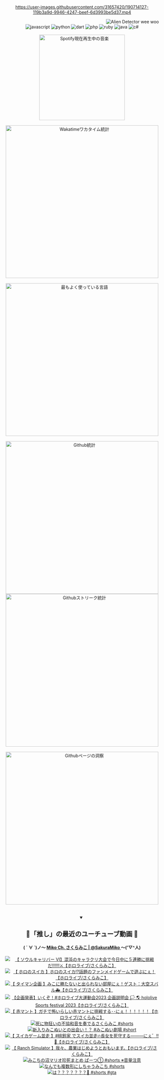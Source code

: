 <!-- START: HERO IMAGE GIF ////////// ////////// ////////// -->
<!-- <img src="@/../assets/img/gaming/ghost-of-tsushima.gif" width="100%"  alt="nellyXinwei's Hero Gif Image"/> -->
<!-- END: HERO IMAGE GIF ////////// ////////// ////////// -->

<div align="center" >  
  
<!-- START:ワンピース 第1015話「ルフィはRED ROCを使う」 -->
<https://user-images.githubusercontent.com/31657420/190714127-119b3a9d-9946-4247-beef-6d3993be5d37.mp4>
<!-- END:ワンピース 第1015話「ルフィはRED ROCを使う」 -->

<!-- START:VISITOR COUNTER -->
<div width="100%" align="right">
<img src="https://komarev.com/ghpvc/?username=nellyXinwei&label=🛸&color=grey&style=for-the-badge&labelcolor=ffffff" alt="Alien Detector wee woo"/>
</div>
<!-- END:VISITOR COUNTER -->

<!-- START: PROGRAMMING LANGUAGES -->
<!-- 色彩 Color Scheme:
#961E3A, #8A0D42, #5A0640, #4F265E, #2B355A, #3E759B, #CC4246,
#BB2649, #AD1052, #700750, #633075, #364270, #4E92C2, #FF5357
Sauce: https://www.webcreatorbox.com/inspiration/pantone-2023
-->

<img src="https://img.shields.io/badge/javascript%20-%23BB2649.svg?&style=for-the-badge&logo=javascript&logoColor=white&labelColor=961E3A" alt="javascript"/>
<img src="https://img.shields.io/badge/python%20-%23AD1052.svg?&style=for-the-badge&logo=python&logoColor=white&labelColor=8A0D42" alt="python" />
<img src="https://img.shields.io/badge/dart%20-%23700750.svg?&style=for-the-badge&logo=dart&logoColor=white&labelColor=5A0640" alt="dart"/>
<img src="https://img.shields.io/badge/php%20-%23633075.svg?&style=for-the-badge&logo=php&logoColor=white&labelColor=4F265E" alt="php"/>
<img src="https://img.shields.io/badge/ruby%20-%23364270.svg?&style=for-the-badge&logo=ruby&logoColor=white&labelColor=2B355A" alt="ruby"/>
<img src="https://img.shields.io/badge/java%20-%234E92C2.svg?&style=for-the-badge&logo=openjdk&logoColor=white&labelColor=3E759B" alt="java"/>
<img src="https://img.shields.io/badge/c%23-%23FF5357.svg?style=for-the-badge&logo=c-sharp&logoColor=white&labelColor=CC4246" alt="c#"/>  
<!-- END: PROGRAMMING LANGUAGES -->

<br>
<br>

<!-- START: MUSIC STATUS -->
  <!-- <a href="https://newojima-gsrs-20220114.vercel.app/api/now-playing?open">
    <img src="https://newojima-gsrs-20220114.vercel.app/api/now-playing" alt="Spotify現在再生中の音楽">
  </a> -->
  <img src="https://newojima-grss-20230114.vercel.app/api/spotify?border_color=transparent" alt="Spotify現在再生中の音楽" width="280px">
<!-- END: MUSIC STATUS -->

<br>
<br>

<!-- START: GITHUB STATUS -->
<!-- 色彩 Color Scheme:  #BB2649, #AD1052, #700750, #633075 -->
<img align="center" src="https://newojima-grs-20230109.vercel.app/api/wakatime?username=newojima&layout=compact&langs_count=10&locale=ja&hide_title=false&title_color=fff&hide_border=true&text_color=fff&bg_color=BB2649,BB2649,633075,633075&hide=other,css,html,bash,xml,git%20config,makefile,properties,yaml,markdown,text,json,jsx" alt="Wakatimeワカタイム統計" width="500px"/>

<br>
<br>

<!-- 色彩 Color Scheme:  #633075, #364270, #4E92C2 -->
  <img align="center" src="https://newojima-grs-20230109.vercel.app/api/top-langs?username=newojima&layout=compact&text_color=fff&icon_color=fff&hide_border=true&&locale=ja&hide_title=false&title_color=fff&include_all_commits=true&card_width=445&langs_count=11&hide=c%23,powershell,shaderlab,hlsl,makefile,jupyter%20notebook,python,html,css,shell,batchfile,less,liquid,hack,scss&bg_color=4F265E,633075,4E92C2" alt="最もよく使っている言語" width="500px"/>

<br>
<br>

<!-- 色彩 Color Scheme:  #4E92C2, #FF5357 -->
  <img align="center" src="https://newojima-grs-20230109.vercel.app/api?username=newojima&rank_icon=github&show_icons=true&&locale=ja&title_color=fff&text_color=fff&icon_color=fff&hide_border=true&hide_title=false&count_private=true&include_all_commits=true&card_width=495&disable_animations=true&bg_color=4E92C2,4E92C2,FF5357" alt="Github統計" width="500px"/>

<br>

<img align="center" src="https://streak-stats.demolab.com?user=newojima&theme=dark&hide_border=true&locale=ja&ring=BB2649&stroke=222222&background=151515&sideLabels=BB2649&currStreakLabel=ffffff&border=BB2649&fire=FF5357&currStreakNum=ffffff&sideNums=FF5357&dates=ffffff" alt="Githubストリーク統計" width="500px"/>

<br>
<br>

  <img align="center" width="500px" src="@/../assets/img/page-insights.svg" alt="Githubページの洞察"/>
  
</div>
<!-- END: GITHUB STATUS -->

<br>
<br>

<div align="center">
<details open>
  <summary>

  </summary>

  <h2 align="center">🌸「推し」の最近のユーチューブ動画 🌸</h2>
  <h4>
  ( ´ ∀ `)ノ～ 
  <a href="https://www.youtube.com/@SakuraMiko">Miko Ch. さくらみこ | @SakuraMiko
  </a>
   ～('▽^人)
  </h4>

  <!-- BEGIN YOUTUBE-CARDS -->
<a href="https://www.youtube.com/watch?v=eZ4-u7wxrTc"><img src="https://ytcards.demolab.com/?id=eZ4-u7wxrTc&title=%E3%80%90+%E3%82%BD%E3%82%A6%E3%83%AB%E3%82%AD%E3%83%A3%E3%83%AA%E3%83%90%E3%83%BC+%E2%85%A5%E3%80%91%E6%B7%B7%E6%B2%8C%E3%81%AE%E3%82%AD%E3%83%A3%E3%83%A9%E3%82%AF%E3%83%AA%E5%A4%A7%E4%BC%9A%E3%81%A7%E4%BB%8A%E6%97%A5%E4%B8%AD%E3%81%AB%EF%BC%95%E9%80%A3%E5%8B%9D%E3%81%AB%E6%8C%91%E6%88%A6%E3%81%A0%21%21%21%21%21%21%E2%9A%94%E3%80%90%E3%83%9B%E3%83%AD%E3%83%A9%E3%82%A4%E3%83%96%2F%E3%81%95%E3%81%8F%E3%82%89%E3%81%BF%E3%81%93%E3%80%91&lang=ja&timestamp=1697644877&background_color=%230d1117&title_color=%23ffffff&stats_color=%23dedede&max_title_lines=1&width=187&border_radius=5&duration=13483" alt="【 ソウルキャリバー Ⅵ】混沌のキャラクリ大会で今日中に５連勝に挑戦だ!!!!!!⚔【ホロライブ/さくらみこ】" title="【 ソウルキャリバー Ⅵ】混沌のキャラクリ大会で今日中に５連勝に挑戦だ!!!!!!⚔【ホロライブ/さくらみこ】"></a>
<a href="https://www.youtube.com/watch?v=-F7JfQpHIN4"><img src="https://ytcards.demolab.com/?id=-F7JfQpHIN4&title=%E3%80%90+%E3%83%9B%E3%83%AD%E3%81%AE%E3%82%B9%E3%82%A4%E3%82%AB+%E3%80%91%E3%83%9B%E3%83%AD%E3%81%AE%E3%82%B9%E3%82%A4%E3%82%AB%E2%81%89%E8%A9%B1%E9%A1%8C%E3%81%AE%E3%83%95%E3%82%A1%E3%83%B3%E3%83%A1%E3%82%A4%E3%83%89%E3%82%B2%E3%83%BC%E3%83%A0%E3%81%A7%E9%81%8A%E3%81%B6%E3%81%AB%E3%81%87%EF%BC%81%E3%80%90%E3%83%9B%E3%83%AD%E3%83%A9%E3%82%A4%E3%83%96%2F%E3%81%95%E3%81%8F%E3%82%89%E3%81%BF%E3%81%93%E3%80%91&lang=ja&timestamp=1697558000&background_color=%230d1117&title_color=%23ffffff&stats_color=%23dedede&max_title_lines=1&width=187&border_radius=5&duration=16273" alt="【 ホロのスイカ 】ホロのスイカ⁉話題のファンメイドゲームで遊ぶにぇ！【ホロライブ/さくらみこ】" title="【 ホロのスイカ 】ホロのスイカ⁉話題のファンメイドゲームで遊ぶにぇ！【ホロライブ/さくらみこ】"></a>
<a href="https://www.youtube.com/watch?v=eTKaQTXTJbA"><img src="https://ytcards.demolab.com/?id=eTKaQTXTJbA&title=%E3%80%90+%E3%82%BF%E3%82%A4%E3%83%9E%E3%83%B3%E4%BC%81%E7%94%BB+%E3%80%91%E3%81%BF%E3%81%93%E3%81%AB%E5%8B%9D%E3%81%9F%E3%81%AA%E3%81%84%E3%81%A8%E5%87%BA%E3%82%89%E3%82%8C%E3%81%AA%E3%81%84%E9%83%A8%E5%B1%8B%E3%81%AB%E3%81%87%EF%BC%81%E3%82%B2%E3%82%B9%E3%83%88%EF%BC%9A%E5%A4%A7%E7%A9%BA%E3%82%B9%E3%83%90%E3%83%AB%F0%9F%9A%91%E3%80%90%E3%83%9B%E3%83%AD%E3%83%A9%E3%82%A4%E3%83%96%2F%E3%81%95%E3%81%8F%E3%82%89%E3%81%BF%E3%81%93%E3%80%91&lang=ja&timestamp=1697462155&background_color=%230d1117&title_color=%23ffffff&stats_color=%23dedede&max_title_lines=1&width=187&border_radius=5&duration=3863" alt="【 タイマン企画 】みこに勝たないと出られない部屋にぇ！ゲスト：大空スバル🚑【ホロライブ/さくらみこ】" title="【 タイマン企画 】みこに勝たないと出られない部屋にぇ！ゲスト：大空スバル🚑【ホロライブ/さくらみこ】"></a>
<a href="https://www.youtube.com/watch?v=Mm1m0E-yqe4"><img src="https://ytcards.demolab.com/?id=Mm1m0E-yqe4&title=%E3%80%90%E4%BC%81%E7%94%BB%E7%99%BA%E8%A1%A8%E3%80%91%E3%81%84%E3%81%8F%E3%81%9E%EF%BC%81%23%E3%83%9B%E3%83%AD%E3%83%A9%E3%82%A4%E3%83%96%E5%A4%A7%E9%81%8B%E5%8B%95%E4%BC%9A2023+%E4%BC%81%E7%94%BB%E8%AA%AC%E6%98%8E%E4%BC%9A+%F0%9F%8F%B3+%F0%9F%8C%8E+hololive+Sports+festival+2023%E3%80%90%E3%83%9B%E3%83%AD%E3%83%A9%E3%82%A4%E3%83%96%2F%E3%81%95%E3%81%8F%E3%82%89%E3%81%BF%E3%81%93%E3%80%91&lang=ja&timestamp=1697371803&background_color=%230d1117&title_color=%23ffffff&stats_color=%23dedede&max_title_lines=1&width=187&border_radius=5&duration=3725" alt="【企画発表】いくぞ！#ホロライブ大運動会2023 企画説明会 🏳 🌎 hololive Sports festival 2023【ホロライブ/さくらみこ】" title="【企画発表】いくぞ！#ホロライブ大運動会2023 企画説明会 🏳 🌎 hololive Sports festival 2023【ホロライブ/さくらみこ】"></a>
<a href="https://www.youtube.com/watch?v=knbqgWAAweI"><img src="https://ytcards.demolab.com/?id=knbqgWAAweI&title=%E3%80%90+%E8%B5%A4%E3%83%9E%E3%83%B3%E3%83%88+%E3%80%91%E3%82%AC%E3%83%81%E3%81%A7%E6%80%96%E3%81%84%E3%82%89%E3%81%97%E3%81%84%E8%B5%A4%E3%83%9E%E3%83%B3%E3%83%88%E3%81%AB%E6%8C%91%E6%88%A6%E3%81%99%E3%82%8B%EF%BD%A5%EF%BD%A5%E3%81%AB%E3%81%87%EF%BC%81%EF%BC%81%EF%BC%81%EF%BC%81%EF%BC%81%EF%BC%81%E3%80%90%E3%83%9B%E3%83%AD%E3%83%A9%E3%82%A4%E3%83%96%2F%E3%81%95%E3%81%8F%E3%82%89%E3%81%BF%E3%81%93%E3%80%91&lang=ja&timestamp=1697292808&background_color=%230d1117&title_color=%23ffffff&stats_color=%23dedede&max_title_lines=1&width=187&border_radius=5&duration=6562" alt="【 赤マント 】ガチで怖いらしい赤マントに挑戦する･･にぇ！！！！！！【ホロライブ/さくらみこ】" title="【 赤マント 】ガチで怖いらしい赤マントに挑戦する･･にぇ！！！！！！【ホロライブ/さくらみこ】"></a>
<a href="https://www.youtube.com/watch?v=AqI5aG6eJSE"><img src="https://ytcards.demolab.com/?id=AqI5aG6eJSE&title=%E6%AD%BB%E3%81%AB%E7%89%A9%E7%8B%82%E3%81%84%E3%81%AE%E4%B8%8D%E5%8D%94%E5%92%8C%E9%9F%B3%E3%82%92%E5%A5%8F%E3%81%A7%E3%82%8B%E3%81%95%E3%81%8F%E3%82%89%E3%81%BF%E3%81%93+%23shorts&lang=ja&timestamp=1697278904&background_color=%230d1117&title_color=%23ffffff&stats_color=%23dedede&max_title_lines=1&width=187&border_radius=5&duration=59" alt="死に物狂いの不協和音を奏でるさくらみこ #shorts" title="死に物狂いの不協和音を奏でるさくらみこ #shorts"></a>
<a href="https://www.youtube.com/watch?v=d7PGIS7kSLE"><img src="https://ytcards.demolab.com/?id=d7PGIS7kSLE&title=%E6%96%B0%E5%85%A5%E3%82%8A%E3%81%BF%E3%81%93%E3%81%AC%E3%81%84%E3%81%A8%E3%81%AE%E5%87%BA%E4%BC%9A%E3%81%84%EF%BC%81%EF%BC%9F+%23%E3%81%BF%E3%81%93%E3%81%AC%E3%81%84%E5%8A%87%E5%A0%B4+%23short&lang=ja&timestamp=1697184014&background_color=%230d1117&title_color=%23ffffff&stats_color=%23dedede&max_title_lines=1&width=187&border_radius=5&duration=28" alt="新入りみこぬいとの出会い！？ #みこぬい劇場 #short" title="新入りみこぬいとの出会い！？ #みこぬい劇場 #short"></a>
<a href="https://www.youtube.com/watch?v=Ydm9WBu5bDI"><img src="https://ytcards.demolab.com/?id=Ydm9WBu5bDI&title=%E3%80%90+%E3%82%B9%E3%82%A4%E3%82%AB%E3%82%B2%E3%83%BC%E3%83%A0%E4%B8%A6%E8%B5%B0+%E3%80%91%23%E6%A1%83%E9%88%B4%E5%AE%B6+%E3%81%A7%E3%82%B9%E3%82%A4%E3%82%AB%E4%B8%A6%E8%B5%B0%F0%9F%94%A5%E9%95%B7%E5%A5%B3%E3%82%92%E6%AD%BB%E5%AE%88%E3%81%99%E3%82%8B%E2%80%95%E2%80%95%E2%80%95%E3%81%AB%E3%81%87%E3%82%9B%E2%80%BC%F0%9F%8D%89%E3%80%90%E3%83%9B%E3%83%AD%E3%83%A9%E3%82%A4%E3%83%96%2F%E3%81%95%E3%81%8F%E3%82%89%E3%81%BF%E3%81%93%E3%80%91&lang=ja&timestamp=1697125200&background_color=%230d1117&title_color=%23ffffff&stats_color=%23dedede&max_title_lines=1&width=187&border_radius=5&duration=8939" alt="【 スイカゲーム並走 】#桃鈴家 でスイカ並走🔥長女を死守する―――にぇ゛‼🍉【ホロライブ/さくらみこ】" title="【 スイカゲーム並走 】#桃鈴家 でスイカ並走🔥長女を死守する―――にぇ゛‼🍉【ホロライブ/さくらみこ】"></a>
<a href="https://www.youtube.com/watch?v=uaFk4AYbfDo"><img src="https://ytcards.demolab.com/?id=uaFk4AYbfDo&title=%E3%80%90+Ranch+Simulator+%E3%80%91%E6%88%91%E3%80%85%E3%80%81%E8%BE%B2%E6%A5%AD%E3%81%AF%E3%81%98%E3%82%81%E3%82%88%E3%81%86%E3%81%A8%E3%81%8A%E3%82%82%E3%81%84%E3%81%BE%E3%81%99%E3%80%82%E3%80%90%E3%83%9B%E3%83%AD%E3%83%A9%E3%82%A4%E3%83%96%2F%E3%81%95%E3%81%8F%E3%82%89%E3%81%BF%E3%81%93%E3%80%91&lang=ja&timestamp=1696959442&background_color=%230d1117&title_color=%23ffffff&stats_color=%23dedede&max_title_lines=1&width=187&border_radius=5&duration=13049" alt="【 Ranch Simulator 】我々、農業はじめようとおもいます。【ホロライブ/さくらみこ】" title="【 Ranch Simulator 】我々、農業はじめようとおもいます。【ホロライブ/さくらみこ】"></a>
<a href="https://www.youtube.com/watch?v=_yOmFNqD5aU"><img src="https://ytcards.demolab.com/?id=_yOmFNqD5aU&title=%E3%81%BF%E3%81%93%E3%81%A1%E3%81%AE%E6%B2%BC%E3%83%9E%E3%83%AA%E3%82%AA%E7%8F%8D%E6%AD%BB%E3%81%BE%E3%81%A8%E3%82%81+%E3%81%B1%E3%83%BC%E3%81%A4%E2%91%A0+%23shorts+%E2%80%BB%E9%9F%B3%E9%87%8F%E6%B3%A8%E6%84%8F&lang=ja&timestamp=1696932122&background_color=%230d1117&title_color=%23ffffff&stats_color=%23dedede&max_title_lines=1&width=187&border_radius=5&duration=43" alt="みこちの沼マリオ珍死まとめ ぱーつ① #shorts ※音量注意" title="みこちの沼マリオ珍死まとめ ぱーつ① #shorts ※音量注意"></a>
<a href="https://www.youtube.com/watch?v=dO3tSyhPUvA"><img src="https://ytcards.demolab.com/?id=dO3tSyhPUvA&title=%E3%81%AA%E3%82%93%E3%81%A7%E3%82%82%E8%A4%87%E6%95%B0%E5%BD%A2%E3%81%AB%E3%81%97%E3%81%A1%E3%82%83%E3%81%86%E3%81%BF%E3%81%93%E3%81%A1+%23shorts&lang=ja&timestamp=1696842033&background_color=%230d1117&title_color=%23ffffff&stats_color=%23dedede&max_title_lines=1&width=187&border_radius=5&duration=35" alt="なんでも複数形にしちゃうみこち #shorts" title="なんでも複数形にしちゃうみこち #shorts"></a>
<a href="https://www.youtube.com/watch?v=D4g1Pcz4Pkc"><img src="https://ytcards.demolab.com/?id=D4g1Pcz4Pkc&title=%E3%81%AF%EF%BC%9F%EF%BC%9F%EF%BC%9F%EF%BC%9F%EF%BC%9F%EF%BC%9F%EF%BC%9F%F0%9F%A6%84+%23shorts+%23gta&lang=ja&timestamp=1696752004&background_color=%230d1117&title_color=%23ffffff&stats_color=%23dedede&max_title_lines=1&width=187&border_radius=5&duration=34" alt="は？？？？？？？🦄 #shorts #gta" title="は？？？？？？？🦄 #shorts #gta"></a>
<!-- END YOUTUBE-CARDS -->

</div>
  
</details>
